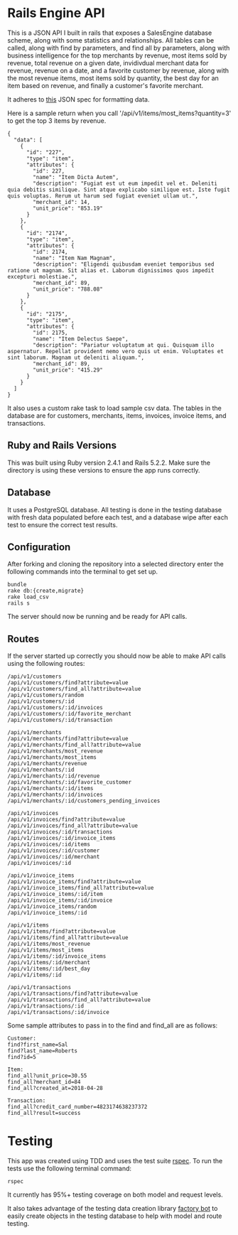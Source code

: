 # Rails Engine API

This is a JSON API I built in rails that exposes a SalesEngine database scheme, along with some statistics and relationships. All tables can be called, along with find by parameters, and find all by parameters, along with business intelligence for the top merchants by revenue, most items sold by revenue, total revenue on a given date, invidivdual merchant data for revenue, revenue on a date, and a favorite customer by revenue, along with the most revenue items, most items sold by quantity, the best day for an item based on revenue, and finally a customer's favorite merchant.

It adheres to [this](https://jsonapi.org/) JSON spec for formatting data.

Here is a sample return when you call '/api/v1/items/most_items?quantity=3' to get the top 3 items by revenue.

```
{
  "data": [
    {
      "id": "227",
      "type": "item",
      "attributes": {
        "id": 227,
        "name": "Item Dicta Autem",
        "description": "Fugiat est ut eum impedit vel et. Deleniti quia debitis similique. Sint atque explicabo similique est. Iste fugit quis voluptas. Rerum ut harum sed fugiat eveniet ullam ut.",
        "merchant_id": 14,
        "unit_price": "853.19"
      }
    },
    {
      "id": "2174",
      "type": "item",
      "attributes": {
        "id": 2174,
        "name": "Item Nam Magnam",
        "description": "Eligendi quibusdam eveniet temporibus sed ratione ut magnam. Sit alias et. Laborum dignissimos quos impedit excepturi molestiae.",
        "merchant_id": 89,
        "unit_price": "788.08"
      }
    },
    {
      "id": "2175",
      "type": "item",
      "attributes": {
        "id": 2175,
        "name": "Item Delectus Saepe",
        "description": "Pariatur voluptatum at qui. Quisquam illo aspernatur. Repellat provident nemo vero quis ut enim. Voluptates et sint laborum. Magnam ut deleniti aliquam.",
        "merchant_id": 89,
        "unit_price": "415.29"
      }
    }
  ]
}
```

It also uses a custom rake task to load sample csv data. The tables in the database are for customers, merchants, items, invoices, invoice items, and transactions.

## Ruby and Rails Versions

This was built using Ruby version 2.4.1 and Rails 5.2.2. Make sure the directory is using these versions to ensure the app runs correctly.

## Database

It uses a PostgreSQL database. All testing is done in the testing database with fresh data populated before each test, and a database wipe after each test to ensure the correct test results.

## Configuration

After forking and cloning the repository into a selected directory enter the following commands into the terminal to get set up.

```
bundle
rake db:{create,migrate}
rake load_csv
rails s
```
The server should now be running and be ready for API calls.

## Routes

If the server started up correctly you should now be able to make API calls using the following routes:

```
/api/v1/customers
/api/v1/customers/find?attribute=value
/api/v1/customers/find_all?attribute=value
/api/v1/customers/random
/api/v1/customers/:id
/api/v1/customers/:id/invoices
/api/v1/customers/:id/favorite_merchant
/api/v1/customers/:id/transaction

/api/v1/merchants
/api/v1/merchants/find?attribute=value
/api/v1/merchants/find_all?attribute=value
/api/v1/merchants/most_revenue
/api/v1/merchants/most_items
/api/v1/merchants/revenue
/api/v1/merchants/:id
/api/v1/merchants/:id/revenue
/api/v1/merchants/:id/favorite_customer
/api/v1/merchants/:id/items
/api/v1/merchants/:id/invoices
/api/v1/merchants/:id/customers_pending_invoices

/api/v1/invoices
/api/v1/invoices/find?attribute=value
/api/v1/invoices/find_all?attribute=value
/api/v1/invoices/:id/transactions
/api/v1/invoices/:id/invoice_items
/api/v1/invoices/:id/items
/api/v1/invoices/:id/customer
/api/v1/invoices/:id/merchant
/api/v1/invoices/:id

/api/v1/invoice_items
/api/v1/invoice_items/find?attribute=value
/api/v1/invoice_items/find_all?attribute=value
/api/v1/invoice_items/:id/item
/api/v1/invoice_items/:id/invoice
/api/v1/invoice_items/random
/api/v1/invoice_items/:id

/api/v1/items
/api/v1/items/find?attribute=value
/api/v1/items/find_all?attribute=value
/api/v1/items/most_revenue
/api/v1/items/most_items
/api/v1/items/:id/invoice_items
/api/v1/items/:id/merchant
/api/v1/items/:id/best_day
/api/v1/items/:id

/api/v1/transactions
/api/v1/transactions/find?attribute=value
/api/v1/transactions/find_all?attribute=value
/api/v1/transactions/:id
/api/v1/transactions/:id/invoice
```
Some sample attributes to pass in to the find and find_all are as follows:
```
Customer:
find?first_name=Sal
find?last_name=Roberts
find?id=5

Item:
find_all?unit_price=30.55
find_all?merchant_id=84
find_all?created_at=2018-04-28

Transaction:
find_all?credit_card_number=4823174638237372
find_all?result=success
```

# Testing

This app was created using TDD and uses the test suite [rspec](http://rspec.info/). To run the tests use the following terminal command:

``` rspec ```

It currently has 95%+ testing coverage on both model and request levels.

It also takes advantage of the testing data creation library [factory bot](https://github.com/thoughtbot/factory_bot) to easily create objects in the testing database to help with model and route testing.
